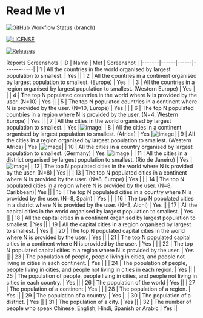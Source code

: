 <h1>Read Me v1</h1>

![GitHub Workflow Status (branch)](https://img.shields.io/github/actions/workflow/status/Chris-Pesic/SWE-Methods-Project/main.yml?branch=master)

[![LICENSE](https://img.shields.io/github/license/Chris-Pesic/SWE-Methods-Project.svg?style=flat-square)](https://github.com/Chris-Pesic/SWE-Methods-Project/blob/master/LICENSE)

[![Releases](https://img.shields.io/github/release/Chris-Pesic/SWE-Methods-Project/all.svg?style=flat-square)](https://github.com/Chris-Pesic/SWE-Methods-Project/releases)



Reports Screenshots
| ID    | Name | Met  | Screenshot |
|-------|------|------|------------|
| 1     | All the countries in the world organised by largest population to smallest. | Yes ||
| 2     | All the countries in a continent organised by largest population to smallest. (Europe) | Yes ||
| 3     | All the countries in a region organised by largest population to smallest. (Western Europe) | Yes | | 
| 4     | The top N populated countries in the world where N is provided by the user. (N=10) | Yes || 
| 5     | The top N populated countries in a continent where N is provided by the user. (N=10, Europe) | Yes | | 
| 6     | The top N populated countries in a region where N is provided by the user. (N=4, Western Europe) | Yes ||
| 7     | All the cities in the world organised by largest population to smallest. | Yes |![image](https://github.com/40624987/SWE-Methods-Project-Distinguish/assets/157693583/4ec6714a-8427-4959-91bf-44cfeafceab2)|
| 8     | All the cities in a continent organised by largest population to smallest. (Africa) | Yes |![image](https://github.com/40624987/SWE-Methods-Project-Distinguish/assets/157693583/2067088a-b481-44a3-b5e1-3e5c5f206de1)|
| 9     | All the cities in a region organised by largest population to smallest. (Western Africa) | Yes |![image](https://github.com/40624987/SWE-Methods-Project-Distinguish/assets/157693583/af6e79f0-467e-4eb1-b094-69fe842a0e46)|
| 10     | All the cities in a country organised by largest population to smallest. (Germany) | Yes |![image](https://github.com/40624987/SWE-Methods-Project-Distinguish/assets/157693583/9171e34f-5cd0-493a-8c5a-2b40f0b9b1eb) |
| 11     | All the cities in a district organised by largest population to smallest. (Rio de Janeiro) | Yes |![image](https://github.com/40624987/SWE-Methods-Project-Distinguish/assets/157693583/c4ec9a61-3833-46e7-9e8f-5b1977d72cbf)|
| 12     | The top N populated cities in the world where N is provided by the user. (N=8) | Yes ||
| 13     | The top N populated cities in a continent where N is provided by the user. (N=8, Europe) | Yes | |
| 14     | The top N populated cities in a region where N is provided by the user. (N=8, Caribbean)| Yes ||
| 15     | The top N populated cities in a country where N is provided by the user. (N=8, Spain) | Yes | |
| 16     | The top N populated cities in a district where N is provided by the user. (N=3, Aichi) | Yes ||
| 17    | All the capital cities in the world organised by largest population to smallest. | Yes ||
| 18    | All the capital cities in a continent organised by largest population to smallest. | Yes ||
| 19    | All the capital cities in a region organised by largest to smallest. | Yes ||
| 20    | The top N populated capital cities in the world where N is provided by the user. | Yes ||
| 21    | The top N populated capital cities in a continent where N is provided by the user. | Yes | |
| 22    | The top N populated capital cities in a region where N is provided by the user. | Yes ||
| 23    | The population of people, people living in cities, and people not living in cities in each continent. | Yes | |
| 24    | The population of people, people living in cities, and people not living in cities in each region. | Yes ||
| 25    | The population of people, people living in cities, and people not living in cities in each country. | Yes ||
| 26    | The population of the world | Yes ||
| 27    | The population of a continent | Yes | |
| 28    | The population of a region. | Yes ||
| 29    | The population of a country. | Yes ||
| 30    | The population of a district. | Yes ||
| 31    | The population of a city. | Yes ||
| 32    | The number of people who speak Chinese, English, Hindi, Spanish or Arabic | Yes ||

